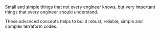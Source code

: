 
Small and simple things that not every engineer knows, but very important things that every engineer should understand.

These advanced concepts helps to build robust, reliable, simple and complex terraform codes.
